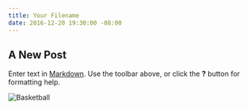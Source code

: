 ```yaml
---
title: Your Filename
date: 2016-12-20 19:30:00 -08:00
---
```


## A New Post

Enter text in [Markdown](http://daringfireball.net/projects/markdown/). Use the toolbar above, or click the **?** button for formatting help.

![Basketball]({{site.baseurl}}/_posts/basketball.jpg)

